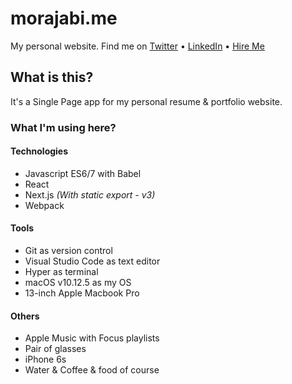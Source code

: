 # morajabi.me
My personal website.
Find me on [Twitter](https://twitter.com/morajabi) • [LinkedIn](https://www.linkedin.com/in/morajabi/) • [Hire Me](https://angel.co/morajabi)


## What is this?
It's a Single Page app for my personal resume & portfolio website.

### What I'm using here?
#### Technologies
- Javascript ES6/7 with Babel
- React
- Next.js *(With static export - v3)*
- Webpack

#### Tools
- Git as version control
- Visual Studio Code as text editor
- Hyper as terminal
- macOS v10.12.5 as my OS
- 13-inch Apple Macbook Pro

#### Others
- Apple Music with Focus playlists
- Pair of glasses
- iPhone 6s
- Water & Coffee & food of course

